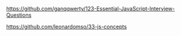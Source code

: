 https://github.com/ganqqwerty/123-Essential-JavaScript-Interview-Questions

https://github.com/leonardomso/33-js-concepts